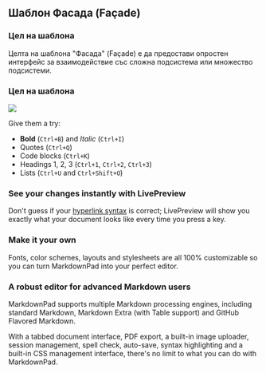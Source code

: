 ## Шаблон Фасада (Façade) ##

### Цел на шаблона ###

Целта на шаблона "Фасада" (Façade) е да предостави опростен интерфейс за взаимодействие със сложна подсистема или множество подсистеми.

### Цел на шаблона ###
![](https://github.com/vesheff/Telerik/blob/master/08.High%20Quality%20Code/16.StructuralPatterns/img/facade.jpg)


Give them a try:

- **Bold** (`Ctrl+B`) and *Italic* (`Ctrl+I`)
- Quotes (`Ctrl+Q`)
- Code blocks (`Ctrl+K`)
- Headings 1, 2, 3 (`Ctrl+1`, `Ctrl+2`, `Ctrl+3`)
- Lists (`Ctrl+U` and `Ctrl+Shift+O`)

### See your changes instantly with LivePreview ###

Don't guess if your [hyperlink syntax](http://markdownpad.com) is correct; LivePreview will show you exactly what your document looks like every time you press a key.

### Make it your own ###

Fonts, color schemes, layouts and stylesheets are all 100% customizable so you can turn MarkdownPad into your perfect editor.

### A robust editor for advanced Markdown users ###

MarkdownPad supports multiple Markdown processing engines, including standard Markdown, Markdown Extra (with Table support) and GitHub Flavored Markdown.

With a tabbed document interface, PDF export, a built-in image uploader, session management, spell check, auto-save, syntax highlighting and a built-in CSS management interface, there's no limit to what you can do with MarkdownPad.
